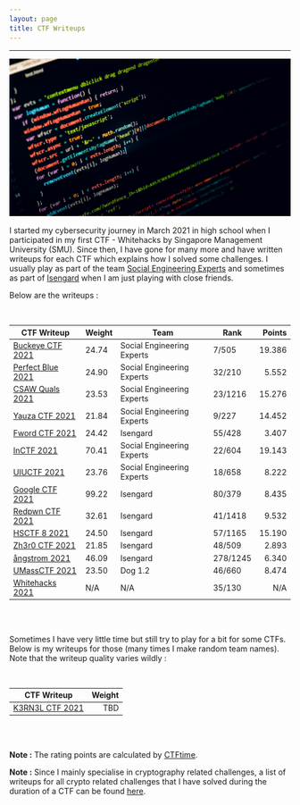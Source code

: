 ```yaml
---
layout: page
title: CTF Writeups
---
```

<hr/>

![CTF Writeups Main Page](/assets/img/ctfImages/misc/homePageImage.png)

I started my cybersecurity journey in March 2021 in high school when I participated in my first CTF - Whitehacks by Singapore Management University (SMU). Since then, I have gone for many more and have written writeups for each CTF which explains how I solved some challenges. I usually play as part of the team <a href="https://ctftime.org/team/151372" target="_blank">Social Engineering Experts</a> and sometimes as part of <a href="https://ctftime.org/team/78268" target="_blank">Isengard</a> when I am just playing with close friends.

Below are the writeups :

<br/>

| CTF Writeup | Weight | Team | Rank | Points | 
| ------------- |  --- | --- | ------ | -----: |
|[Buckeye CTF 2021](https://angmar2722.github.io/CTFwriteups/2021/buckeye2021/) | 24.74 | Social Engineering Experts | 7/505 | 19.386 |
|[Perfect Blue 2021](https://angmar2722.github.io/CTFwriteups/2021/pbctf2021/) | 24.90 | Social Engineering Experts | 32/210 | 5.552 |
|[CSAW Quals 2021](https://angmar2722.github.io/CTFwriteups/2021/csaw2021/) | 23.53 | Social Engineering Experts | 23/1216 | 15.276 |
|[Yauza CTF 2021](https://angmar2722.github.io/CTFwriteups/2021/yauza2021/) | 21.84 | Social Engineering Experts | 9/227 | 14.452 |
|[Fword CTF 2021](https://angmar2722.github.io/CTFwriteups/2021/fword2021/) | 24.42 | Isengard | 55/428 | 3.407 |
|[InCTF 2021](https://angmar2722.github.io/CTFwriteups/2021/inctf2021/) | 70.41 | Social Engineering Experts | 22/604 | 19.143 |
|[UIUCTF 2021](https://angmar2722.github.io/CTFwriteups/2021/uiuctf2021/) | 23.76 | Social Engineering Experts | 18/658 | 8.222 |
|[Google CTF 2021](https://angmar2722.github.io/CTFwriteups/2021/google2021/) | 99.22 | Isengard | 80/379 | 8.435 |
|[Redpwn CTF 2021](https://angmar2722.github.io/CTFwriteups/2021/redpwn2021/) | 32.61 | Isengard | 41/1418 | 9.532 | 
|[HSCTF 8 2021](https://angmar2722.github.io/CTFwriteups/2021/hsctf2021/) | 24.50 | Isengard | 57/1165 | 15.190 | 
|[Zh3r0 CTF 2021](https://angmar2722.github.io/CTFwriteups/2021/zh3r02021/) | 21.85 | Isengard | 48/509 | 2.893 |
|[ångstrom 2021](https://angmar2722.github.io/CTFwriteups/2021/actf2021/) | 46.09 | Isengard | 278/1245 | 6.340 |
|[UMassCTF 2021](https://angmar2722.github.io/CTFwriteups/2021/umass2021/) | 23.50 | Dog 1.2 | 46/660 | 8.474 |
|[Whitehacks 2021](https://angmar2722.github.io/CTFwriteups/2021/wh2021/) | N/A | N/A | 35/130 | N/A |

<br/>

<br/>

Sometimes I have very little time but still try to play for a bit for some CTFs. Below is my writeups for those (many times I make random team names). Note that the writeup quality varies wildly :

<br/>

| CTF Writeup | Weight | 
| ------------- |  ---: | 
|[K3RN3L CTF 2021](https://angmar2722.github.io/CTFwriteups/2021/k3rn3l2021/) | TBD |

<br/>

<br/>

**Note :** The rating points are calculated by <a href="https://ctftime.org/rating-formula/" target="_blank">CTFtime</a>.

**Note :** Since I mainly specialise in cryptography related challenges, a list of writeups for all crypto related challenges that I have solved during the duration of a CTF can be found <a href="https://github.com/Angmar2722/Angmar2722.github.io/blob/master/CTFwriteups/CryptoWriteupsList/cryptoWriteupsMainPage.md" target="_blank">here</a>.

<!-- **Note :** My writeups for when I play a CTF completely on my own can be found <a href="https://angmar2722.github.io/CTFwriteups/oneOffOrSoloWriteups" target="_blank">here</a>. -->



